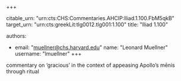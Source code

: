 +++


citable_urn: "urn:cts:CHS:Commentaries.AHCIP:Iliad.1.100.FbM5qkB"
target_urn: "urn:cts:greekLit:tlg0012.tlg001:1.100"
title: "Iliad 1.100"

authors:
- email: "muellner@chs.harvard.edu"
  name: "Leonard Muellner"
  username: "lmuellner"
+++

<p>commentary on ‘gracious’ in the context of appeasing Apollo’s mēnis through ritual</p>